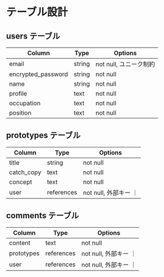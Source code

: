 # テーブル設計

## users テーブル

| Column             | Type   | Options              |
| ------------------ | ------ | -----------          |
| email              | string | not null, ユニーク制約 |
| encrypted_password | string | not null             |
| name               | string | not null             |
| profile            | text   | not null             |
| occupation         | text   | not null             |
| position           | text   | not null             |
## prototypes テーブル

| Column     | Type       | Options            |
| ------     | ------     | -----------        |
| title      | string     | not null           |
| catch_copy | text       | not null           |
| concept    | text       | not null           |
| user       | references | not null, 外部キー  ｜

## comments テーブル

| Column      | Type       | Options           |
| ------      | ---------- | ----------------- |
| content     | text       | not null          |
| prototypes  | references | not null, 外部キー ｜ 
| user        | references | not null, 外部キー ｜